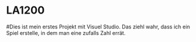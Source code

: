 # LA1200

#Dies ist mein erstes Projekt mit Visuel Studio. Das ziehl wahr, dass ich ein Spiel erstelle, in dem man eine zufalls Zahl errät.
